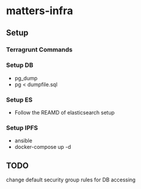 # matters-infra

## Setup

### Terragrunt Commands

### Setup DB

- pg_dump
- pg < dumpfile.sql

### Setup ES

- Follow the REAMD of elasticsearch setup

### Setup IPFS

- ansible
- docker-compose up -d

## TODO

change default security group rules for DB accessing
